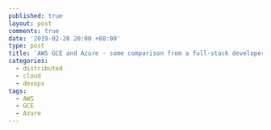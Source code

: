 ```yaml
---
published: true
layout: post
comments: true
date: '2019-02-20 20:00 +08:00'
type: post
title: 'AWS GCE and Azure - some comparison from a full-stack developer'
categories:
  - distributed
  - cloud
  - devops
tags:
  - AWS
  - GCE
  - Azure
---
```

